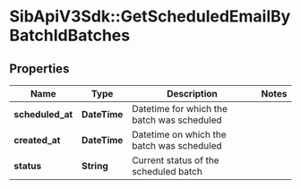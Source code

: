 # SibApiV3Sdk::GetScheduledEmailByBatchIdBatches

## Properties
Name | Type | Description | Notes
------------ | ------------- | ------------- | -------------
**scheduled_at** | **DateTime** | Datetime for which the batch was scheduled | 
**created_at** | **DateTime** | Datetime on which the batch was scheduled | 
**status** | **String** | Current status of the scheduled batch | 


